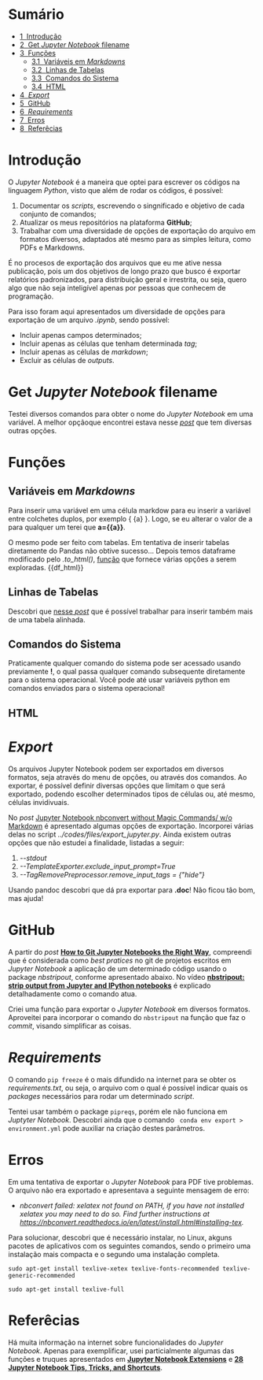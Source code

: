 <h1>Sumário<span class="tocSkip"></span></h1>
<div class="toc"><ul class="toc-item"><li><span><a href="#Introdução" data-toc-modified-id="Introdução-1"><span class="toc-item-num">1&nbsp;&nbsp;</span>Introdução</a></span></li><li><span><a href="#Get-Jupyter-Notebook-filename" data-toc-modified-id="Get-Jupyter-Notebook-filename-2"><span class="toc-item-num">2&nbsp;&nbsp;</span>Get <em>Jupyter Notebook</em> filename</a></span></li><li><span><a href="#Funções" data-toc-modified-id="Funções-3"><span class="toc-item-num">3&nbsp;&nbsp;</span>Funções</a></span><ul class="toc-item"><li><span><a href="#Variáveis-em-Markdowns" data-toc-modified-id="Variáveis-em-Markdowns-3.1"><span class="toc-item-num">3.1&nbsp;&nbsp;</span>Variáveis em <em>Markdowns</em></a></span></li><li><span><a href="#Linhas-de-Tabelas" data-toc-modified-id="Linhas-de-Tabelas-3.2"><span class="toc-item-num">3.2&nbsp;&nbsp;</span>Linhas de Tabelas</a></span></li><li><span><a href="#Comandos-do-Sistema" data-toc-modified-id="Comandos-do-Sistema-3.3"><span class="toc-item-num">3.3&nbsp;&nbsp;</span>Comandos do Sistema</a></span></li><li><span><a href="#HTML" data-toc-modified-id="HTML-3.4"><span class="toc-item-num">3.4&nbsp;&nbsp;</span>HTML</a></span></li></ul></li><li><span><a href="#Export" data-toc-modified-id="Export-4"><span class="toc-item-num">4&nbsp;&nbsp;</span><em>Export</em></a></span></li><li><span><a href="#GitHub" data-toc-modified-id="GitHub-5"><span class="toc-item-num">5&nbsp;&nbsp;</span>GitHub</a></span></li><li><span><a href="#Requirements" data-toc-modified-id="Requirements-6"><span class="toc-item-num">6&nbsp;&nbsp;</span><em>Requirements</em></a></span></li><li><span><a href="#Erros" data-toc-modified-id="Erros-7"><span class="toc-item-num">7&nbsp;&nbsp;</span>Erros</a></span></li><li><span><a href="#Referêcias" data-toc-modified-id="Referêcias-8"><span class="toc-item-num">8&nbsp;&nbsp;</span>Referêcias</a></span></li></ul></div>

# Introdução

O *Jupyter Notebook* é a maneira que optei para escrever os códigos na linguagem *Python*, visto que além de rodar os códigos, é possível:
1. Documentar os *scripts*, escrevendo o singnificado e objetivo de cada conjunto de comandos;
2. Atualizar os meus repositórios na plataforma **GitHub**;
3. Trabalhar com uma diversidade de opções de exportação do arquivo em formatos diversos, adaptados até mesmo para as simples leitura, como PDFs e Markdowns.

É no procesos de exportação dos arquivos que eu me ative nessa publicação, pois um dos objetivos de longo prazo que busco é exportar relatórios padronizados, para distribuição geral e irrestrita, ou seja, quero algo que não seja inteligível apenas por pessoas que conhecem de programação.

Para isso foram aqui apresentados um diversidade de opções para exportação de um arquivo *.ipynb*, sendo possível:
- Incluir apenas campos determinados;
- Incluir apenas as células que tenham determinada *tag*;
- Incluir apenas as células de *markdown*;
- Excluir as células de *outputs*.

# Get *Jupyter Notebook* filename

Testei diversos comandos para obter o nome do *Jupyter Notebook* em uma variável. A melhor opçãoque encontrei estava nesse [*post*](https://stackoverflow.com/questions/12544056/how-do-i-get-the-current-ipython-jupyter-notebook-name) que tem diversas outras opções.

# Funções

## Variáveis em *Markdowns*
Para inserir uma variável em uma célula markdow para eu inserir a variável entre colchetes duplos, por exemplo { {a} }. Logo, se eu alterar o valor de a para qualquer um terei que **a={{a}}**.

O mesmo pode ser feito com tabelas. Em tentativa de inserir tabelas diretamente do Pandas não obtive sucesso... Depois temos dataframe modificado pelo *.to_html()*, [função](https://pandas.pydata.org/pandas-docs/stable/reference/api/pandas.DataFrame.to_html.html) que fornece várias opções a serem exploradas.
{{df_html}}

## Linhas de Tabelas

Descobri que [nesse *post*](https://stackoverflow.com/questions/38783027/jupyter-notebook-display-two-pandas-tables-side-by-side) que é possível trabalhar para inserir também mais de uma tabela alinhada.

## Comandos do Sistema

Praticamente  qualquer  comando  do  sistema  pode  ser  acessado  usando previamente **!**,  o  qual  passa qualquer comando subsequente diretamente para o sistema operacional. Você pode até usar variáveis python em comandos enviados para o sistema operacional!

## HTML

# *Export*

Os arquivos Jupyter Notebook podem ser exportados em diversos formatos, seja através do menu de opções, ou através dos comandos. Ao exportar, é possível definir diversas opções que limitam o que será exportado, podendo escolher determinados tipos de células ou, até mesmo, células invidivuais. 

No *post* [Jupyter Notebook nbconvert without Magic Commands/ w/o Markdown](https://stackoverflow.com/questions/57701538/jupyter-notebook-nbconvert-without-magic-commands-w-o-markdown) é apresentado algumas opções de exportação. Incorporei várias delas no script *../codes/files/export_jupyter.py*. Ainda existem outras opções que não estudei a finalidade, listadas a seguir:

1. *--stdout*
2. *--TemplateExporter.exclude_input_prompt=True*
3. *--TagRemovePreprocessor.remove_input_tags = {"hide"}*

Usando pandoc descobri que dá pra exportar para **.doc**! Não ficou tão bom, mas ajuda!

# GitHub

A partir do *post* [**How to Git Jupyter Notebooks the Right Way**](http://mateos.io/blog/jupyter-notebook-in-git), compreendi que é considerada como *best pratices* no git de projetos escritos em *Jupyter Notebook* a aplicação de um determinado código usando o package *nbstripout*, conforme apresentado abaixo. No vídeo [**nbstripout: strip output from Jupyter and IPython notebooks**](https://www.youtube.com/watch?v=BEMP4xacrVc) é explicado detalhadamente como o comando atua.

Criei uma função para exportar o *Jupyter Notebook* em diversos formatos. Aproveitei para incorporar o comando do ```nbstripout``` na função que faz o *commit*, visando simplificar as coisas.

# *Requirements*

O comando ```pip freeze``` é o mais difundido na internet para se obter os *requirements.txt*, ou seja, o arquivo com o qual é possível indicar quais os *packages* necessários para rodar um determinado *script*.

Tentei usar também o package ```pipreqs```, porém ele não funciona em *Juptyter Notebook*. Descobri ainda que o comando ``` conda env export > environment.yml``` pode auxiliar na criação destes parâmetros.

# Erros

Em uma tentativa de exportar o *Jupyter Notebook* para PDF tive problemas. O arquivo não era exportado e apresentava a seguinte mensagem de erro:
- *nbconvert failed: xelatex not found on PATH, if you have not installed xelatex you may need to do so. Find further instructions at https://nbconvert.readthedocs.io/en/latest/install.html#installing-tex.*

Para solucionar, descobri que é necessário instalar, no Linux, akguns pacotes de aplicativos com os seguintes comandos, sendo o primeiro uma instalação mais compacta e o segundo uma instalação completa.

```sudo apt-get install texlive-xetex texlive-fonts-recommended texlive-generic-recommended```

```sudo apt-get install texlive-full```

# Referêcias

Há muita informação na internet sobre funcionalidades do *Jupyter Notebook*. Apenas para exemplificar, usei particialmente algumas das funções e truques apresentados em [**Jupyter Notebook Extensions**](https://towardsdatascience.com/jupyter-notebook-extensions-517fa69d2231) e [**28 Jupyter Notebook Tips, Tricks, and Shortcuts**](https://www.dataquest.io/blog/jupyter-notebook-tips-tricks-shortcuts).
